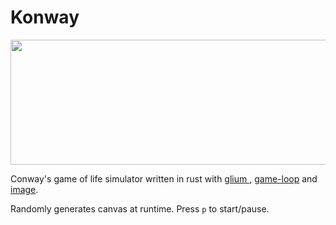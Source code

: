 # Konway
<img src="https://media.discordapp.net/attachments/852950858701209662/1209065284573335592/banner.png?ex=65e590cb&is=65d31bcb&hm=b57681d0c5e094865c040b57a92ca388a382512c1193f00aafdb55822e4c1520&=&format=webp&quality=lossless" width="640" height="200" alt="">

Conway's game of life simulator written in rust with [glium ](https://github.com/glium/glium) , [game-loop](https://github.com/tuzz/game-loop) and [image](https://github.com/image-rs/image).

Randomly generates canvas at runtime. Press `p` to start/pause.


